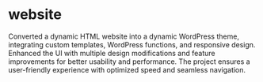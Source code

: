 # website
Converted a dynamic HTML website into a dynamic WordPress theme, integrating custom templates, WordPress functions, and responsive design. Enhanced the UI with multiple design modifications and feature improvements for better usability and performance. The project ensures a user-friendly experience with optimized speed and seamless navigation.
